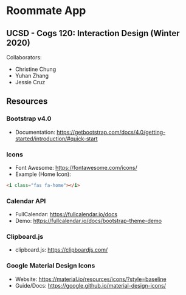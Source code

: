 # Roommate App
## UCSD - Cogs 120: Interaction Design (Winter 2020)
Collaborators:
* Christine Chung 
* Yuhan Zhang
* Jessie Cruz 


## Resources

### Bootstrap v4.0
* Documentation: https://getbootstrap.com/docs/4.0/getting-started/introduction/#quick-start

### Icons
* Font Awesome: https://fontawesome.com/icons/
* Example (Home Icon):
```html
<i class="fas fa-home"></i>
```

### Calendar API
* FullCalendar: https://fullcalendar.io/docs
* Demo: https://fullcalendar.io/docs/bootstrap-theme-demo

### Clipboard.js
* clipboard.js: https://clipboardjs.com/

### Google Material Design Icons
* Website: https://material.io/resources/icons/?style=baseline
* Guide/Docs: https://google.github.io/material-design-icons/